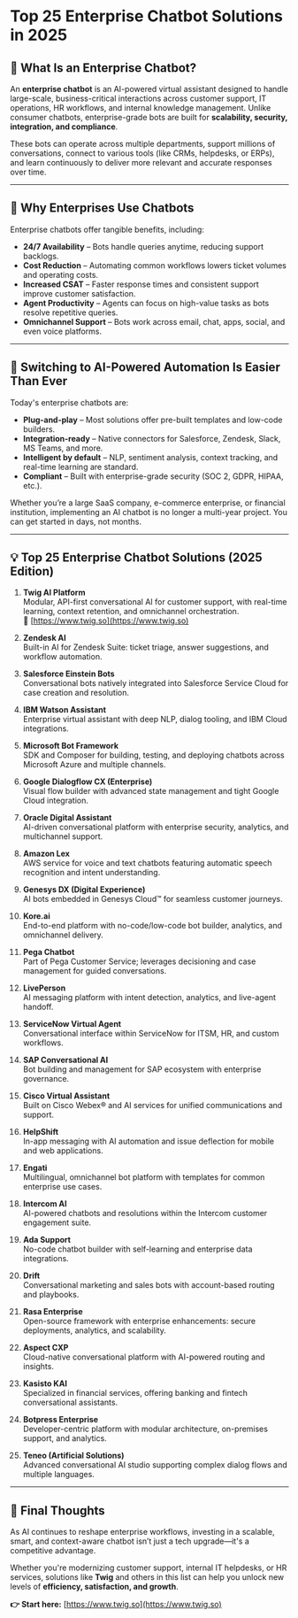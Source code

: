 # Top 25 Enterprise Chatbot Solutions in 2025

## 🏢 What Is an Enterprise Chatbot?

An **enterprise chatbot** is an AI-powered virtual assistant designed to handle large-scale, business-critical interactions across customer support, IT operations, HR workflows, and internal knowledge management. Unlike consumer chatbots, enterprise-grade bots are built for **scalability, security, integration, and compliance**.

These bots can operate across multiple departments, support millions of conversations, connect to various tools (like CRMs, helpdesks, or ERPs), and learn continuously to deliver more relevant and accurate responses over time.

---

## 🚀 Why Enterprises Use Chatbots

Enterprise chatbots offer tangible benefits, including:

- **24/7 Availability** – Bots handle queries anytime, reducing support backlogs.
- **Cost Reduction** – Automating common workflows lowers ticket volumes and operating costs.
- **Increased CSAT** – Faster response times and consistent support improve customer satisfaction.
- **Agent Productivity** – Agents can focus on high-value tasks as bots resolve repetitive queries.
- **Omnichannel Support** – Bots work across email, chat, apps, social, and even voice platforms.

---

## 🔄 Switching to AI-Powered Automation Is Easier Than Ever

Today's enterprise chatbots are:

- **Plug-and-play** – Most solutions offer pre-built templates and low-code builders.
- **Integration-ready** – Native connectors for Salesforce, Zendesk, Slack, MS Teams, and more.
- **Intelligent by default** – NLP, sentiment analysis, context tracking, and real-time learning are standard.
- **Compliant** – Built with enterprise-grade security (SOC 2, GDPR, HIPAA, etc.).

Whether you’re a large SaaS company, e-commerce enterprise, or financial institution, implementing an AI chatbot is no longer a multi-year project. You can get started in days, not months.

---

## 💡 Top 25 Enterprise Chatbot Solutions (2025 Edition)

1. **Twig AI Platform**  
   Modular, API-first conversational AI for customer support, with real-time learning, context retention, and omnichannel orchestration.  
   🔗 [https://www.twig.so](https://www.twig.so)

2. **Zendesk AI**  
   Built-in AI for Zendesk Suite: ticket triage, answer suggestions, and workflow automation.

3. **Salesforce Einstein Bots**  
   Conversational bots natively integrated into Salesforce Service Cloud for case creation and resolution.

4. **IBM Watson Assistant**  
   Enterprise virtual assistant with deep NLP, dialog tooling, and IBM Cloud integrations.

5. **Microsoft Bot Framework**  
   SDK and Composer for building, testing, and deploying chatbots across Microsoft Azure and multiple channels.

6. **Google Dialogflow CX (Enterprise)**  
   Visual flow builder with advanced state management and tight Google Cloud integration.

7. **Oracle Digital Assistant**  
   AI-driven conversational platform with enterprise security, analytics, and multichannel support.

8. **Amazon Lex**  
   AWS service for voice and text chatbots featuring automatic speech recognition and intent understanding.

9. **Genesys DX (Digital Experience)**  
   AI bots embedded in Genesys Cloud™ for seamless customer journeys.

10. **Kore.ai**  
    End-to-end platform with no-code/low-code bot builder, analytics, and omnichannel delivery.

11. **Pega Chatbot**  
    Part of Pega Customer Service; leverages decisioning and case management for guided conversations.

12. **LivePerson**  
    AI messaging platform with intent detection, analytics, and live-agent handoff.

13. **ServiceNow Virtual Agent**  
    Conversational interface within ServiceNow for ITSM, HR, and custom workflows.

14. **SAP Conversational AI**  
    Bot building and management for SAP ecosystem with enterprise governance.

15. **Cisco Virtual Assistant**  
    Built on Cisco Webex® and AI services for unified communications and support.

16. **HelpShift**  
    In-app messaging with AI automation and issue deflection for mobile and web applications.

17. **Engati**  
    Multilingual, omnichannel bot platform with templates for common enterprise use cases.

18. **Intercom AI**  
    AI-powered chatbots and resolutions within the Intercom customer engagement suite.

19. **Ada Support**  
    No-code chatbot builder with self-learning and enterprise data integrations.

20. **Drift**  
    Conversational marketing and sales bots with account-based routing and playbooks.

21. **Rasa Enterprise**  
    Open-source framework with enterprise enhancements: secure deployments, analytics, and scalability.

22. **Aspect CXP**  
    Cloud-native conversational platform with AI-powered routing and insights.

23. **Kasisto KAI**  
    Specialized in financial services, offering banking and fintech conversational assistants.

24. **Botpress Enterprise**  
    Developer-centric platform with modular architecture, on-premises support, and analytics.

25. **Teneo (Artificial Solutions)**  
    Advanced conversational AI studio supporting complex dialog flows and multiple languages.

---

## 🧠 Final Thoughts

As AI continues to reshape enterprise workflows, investing in a scalable, smart, and context-aware chatbot isn’t just a tech upgrade—it's a competitive advantage.

Whether you're modernizing customer support, internal IT helpdesks, or HR services, solutions like **Twig** and others in this list can help you unlock new levels of **efficiency, satisfaction, and growth**.

**👉 Start here:** [https://www.twig.so](https://www.twig.so)
